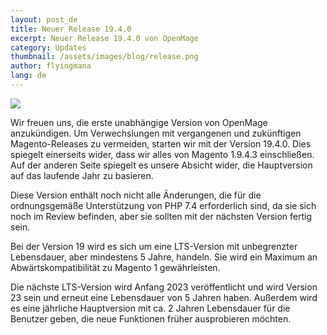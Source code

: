 ```yaml
---
layout: post_de
title: Neuer Release 19.4.0
excerpt: Neuer Release 19.4.0 von OpenMage
category: Updates
thumbnail: /assets/images/blog/release.png
author: flyingmana
lang: de
---
```


<img src="/images//posts/openmage_contributions_logo_2019_11.png" style="max-width:90%;"/>
        
Wir freuen uns, die erste unabhängige Version von OpenMage anzukündigen.
Um Verwechslungen mit vergangenen und zukünftigen Magento-Releases zu vermeiden, starten wir mit der Version 19.4.0.
Dies spiegelt einerseits wider, dass wir alles von Magento 1.9.4.3 einschließen.
Auf der anderen Seite spiegelt es unsere Absicht wider, die Hauptversion auf das laufende Jahr zu basieren.

Diese Version enthält noch nicht alle Änderungen, die für die ordnungsgemäße Unterstützung von PHP 7.4 erforderlich sind, da sie sich noch im Review befinden, 
aber sie sollten mit der nächsten Version fertig sein.

Bei der Version 19 wird es sich um eine LTS-Version mit unbegrenzter Lebensdauer, aber mindestens 5 Jahre, handeln.
Sie wird ein Maximum an Abwärtskompatibilität zu Magento 1 gewährleisten.


Die nächste LTS-Version wird Anfang 2023 veröffentlicht und wird Version 23 sein und erneut eine Lebensdauer von 5 Jahren haben. 
Außerdem wird es eine jährliche Hauptversion mit ca. 2 Jahren Lebensdauer für die Benutzer geben, die neue Funktionen früher ausprobieren möchten.


